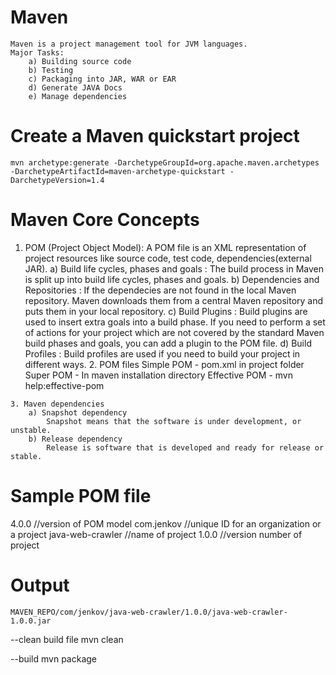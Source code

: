 # Maven
    Maven is a project management tool for JVM languages.
    Major Tasks:
        a) Building source code
        b) Testing
        c) Packaging into JAR, WAR or EAR
        d) Generate JAVA Docs
        e) Manage dependencies

# Create a Maven quickstart project
    mvn archetype:generate -DarchetypeGroupId=org.apache.maven.archetypes -DarchetypeArtifactId=maven-archetype-quickstart -DarchetypeVersion=1.4

# Maven Core Concepts
   1. POM (Project Object Model):
        A POM file is an XML representation of project resources like source code, test code, dependencies(external JAR). 
            a) Build life cycles, phases and goals : The build process in Maven is split up into build life
                cycles, phases and goals.
            b) Dependencies and Repositories : If the dependecies are not found in the local Maven repository.
                Maven downloads them from a central Maven repository and puts them in your local repository.
            c) Build Plugins : Build plugins are used to insert extra goals into a build phase. If you need 
                to perform a set of actions for your project which are not covered by the standard Maven build phases and goals, you can add a plugin to the POM file.
            d)  Build Profiles : Build profiles are used if you need to build your project in different ways.
    2. POM files 
        Simple POM - pom.xml in project folder
        Super POM - In maven installation directory
        Effective POM - mvn help:effective-pom

    3. Maven dependencies
        a) Snapshot dependency
            Snapshot means that the software is under development, or unstable.
        b) Release dependency
            Release is software that is developed and ready for release or stable.


# Sample POM file
 <project xmlns="http://maven.apache.org/POM/4.0.0"
         xmlns:xsi="http://www.w3.org/2001/XMLSchema-instance"
         xsi:schemaLocation="http://maven.apache.org/POM/4.0.0
                      http://maven.apache.org/xsd/maven-4.0.0.xsd">
    <modelVersion>4.0.0</modelVersion> //version of POM model
    <groupId>com.jenkov</groupId>  //unique ID for an organization or a project
    <artifactId>java-web-crawler</artifactId> //name of project
    <version>1.0.0</version> //version number of project
</project>   

# Output
    MAVEN_REPO/com/jenkov/java-web-crawler/1.0.0/java-web-crawler-1.0.0.jar

--clean build file
mvn clean

--build
mvn package
